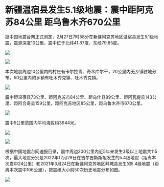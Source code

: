 # 新疆温宿县发生5.1级地震：震中距阿克苏84公里 距乌鲁木齐670公里

据中国地震台网正式测定，2月27日7时58分在新疆阿克苏地区温宿县发生5.1级地震，震源深度10公里，震中位于北纬41.87度，东经79.85度。

![](https://inews.gtimg.com/newsapp_bt/0/15693524794/1000)

![](https://inews.gtimg.com/newsapp_bt/0/15693524797/1000)

本次地震周边10公里内的村庄有卡尔拉青、奇木库尔干，20公里内无乡镇驻地分布，50公里内的乡镇有吐木秀克镇、吐木秀克镇。

![](https://inews.gtimg.com/newsapp_bt/0/15693524803/1000)

震中距温宿县73公里、距阿克苏市84公里、距乌什县89公里、距阿瓦提县143公里、距阿合奇县159公里，距阿克苏地区85公里，距乌鲁木齐市670公里。

![](https://inews.gtimg.com/newsapp_bt/0/15693524804/1000)

震中5公里范围内平均海拔约3944米。

![](https://inews.gtimg.com/newsapp_bt/0/15693524806/1000)

![](https://inews.gtimg.com/newsapp_bt/0/15693524816/1000)

根据中国地震台网速报目录，震中周边200公里内近5年来发生3级以上地震共115次，最大地震分别是2022年12月29日在吉尔吉斯斯坦发生的5.4级地震（距离本次震中24公里）和2021年3月24日在新疆阿克苏地区拜城县发生的5.4级地震（距离本次震中106公里），按震级大小前50次历史地震分布如图。

![](https://inews.gtimg.com/newsapp_bt/0/15693526471/1000)


